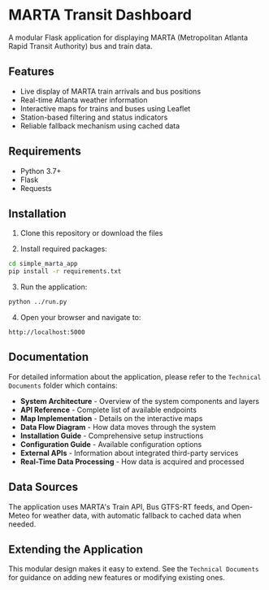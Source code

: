 # MARTA Transit Dashboard

A modular Flask application for displaying MARTA (Metropolitan Atlanta Rapid Transit Authority) bus and train data.

## Features

- Live display of MARTA train arrivals and bus positions
- Real-time Atlanta weather information
- Interactive maps for trains and buses using Leaflet
- Station-based filtering and status indicators
- Reliable fallback mechanism using cached data

## Requirements

- Python 3.7+
- Flask
- Requests

## Installation

1. Clone this repository or download the files

2. Install required packages:
```bash
cd simple_marta_app
pip install -r requirements.txt
```

3. Run the application:
```bash
python ../run.py
```

4. Open your browser and navigate to:
```
http://localhost:5000
```

## Documentation

For detailed information about the application, please refer to the `Technical Documents` folder which contains:

- **System Architecture** - Overview of the system components and layers
- **API Reference** - Complete list of available endpoints
- **Map Implementation** - Details on the interactive maps
- **Data Flow Diagram** - How data moves through the system
- **Installation Guide** - Comprehensive setup instructions
- **Configuration Guide** - Available configuration options
- **External APIs** - Information about integrated third-party services
- **Real-Time Data Processing** - How data is acquired and processed

## Data Sources

The application uses MARTA's Train API, Bus GTFS-RT feeds, and Open-Meteo for weather data, with automatic fallback to cached data when needed.

## Extending the Application

This modular design makes it easy to extend. See the `Technical Documents` for guidance on adding new features or modifying existing ones. 